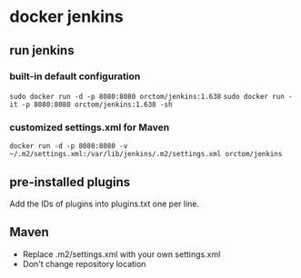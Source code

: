 # docker jenkins

## run jenkins

### built-in default configuration
```sudo docker run -d -p 8080:8080 orctom/jenkins:1.638```
```sudo docker run -it -p 8080:8080 orctom/jenkins:1.638 -sh```

### customized settings.xml for Maven
```docker run -d -p 8080:8080 -v ~/.m2/settings.xml:/var/lib/jenkins/.m2/settings.xml orctom/jenkins```

## pre-installed plugins
Add the IDs of plugins into plugins.txt one per line.

## Maven
 * Replace .m2/settings.xml with your own settings.xml
 * Don't change repository location